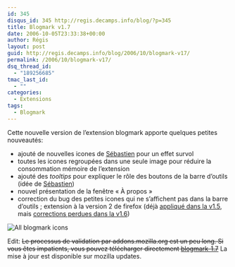 ```yaml
---
id: 345
disqus_id: 345 http://regis.decamps.info/blog/?p=345
title: Blogmark v1.7
date: 2006-10-05T23:33:38+00:00
author: Régis
layout: post
guid: http://regis.decamps.info/blog/2006/10/blogmark-v17/
permalink: /2006/10/blogmark-v17/
dsq_thread_id:
  - "189256685"
tmac_last_id:
  - ""
categories:
  - Extensions
tags:
  - Blogmark
---
```

Cette nouvelle version de l’extension blogmark apporte quelques petites nouveautés:

  * ajouté de nouvelles icones de [Sébastien](http://www.upian.com/) pour un effet survol
  * toutes les icones regroupées dans une seule image pour réduire la consommation mémoire de l’extension
  * ajouté des _tooltips_ pour expliquer le rôle des boutons de la barre d’outils (idée de [Sébastien](http://regis.decamps.info/blog/2006/09/blogmark-v16/#comment-444))
  * nouvel présentation de la fenêtre « À propos »
  * correction du bug des petites icones qui ne s’affichent pas dans la barre d’outils ; extension à la version 2 de firefox (déjà [appliqué dans la v1.5](http://regis.decamps.info/blog/2006/09/blogmark-v1_5/), mais [corrections perdues dans la v1.6](http://regis.decamps.info/blog/2006/09/blogmark-v16/#comment-441))

<img id="image346" src="http://regis.decamps.info/blog/wp-content/uploads/2006/10/buttons.png" alt="All blogmark icons" />

Edit: <strike>Le processus de validation par addons.mozilla.org est un peu long. Si vous êtes impatients, vous pouvez télécharger directement [blogmark-1.7](http://www.decamps.info/blogmark/blogmark-1.7.xpi)</strike> La mise à jour est disponible sur mozilla updates.
